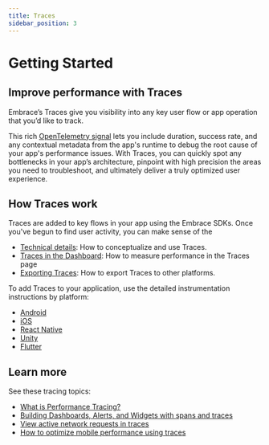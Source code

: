 ```yaml
---
title: Traces
sidebar_position: 3
---
```


# Getting Started

## Improve performance with Traces

Embrace’s Traces give you visibility into any key user flow or app operation that you’d like to track.  

This rich [OpenTelemetry signal](https://opentelemetry.io/docs/concepts/signals/traces/) lets you include duration, success rate, and any contextual metadata from the app's runtime to debug the root cause of your app's performance issues. With Traces, you can quickly spot any bottlenecks in your app’s architecture, pinpoint with high precision the areas you need to troubleshoot, and ultimately deliver a truly optimized user experience.

## How Traces work

Traces are added to key flows in your app using the Embrace SDKs. Once you've begun to find user activity, you can make sense of the  

- [Technical details](/product/traces/technical-details.md): How to conceptualize and use Traces.
- [Traces in the Dashboard](/product/traces/traces-ui.md): How to measure performance in the Traces page
- [Exporting Traces](/product/traces/exporting-traces.md): How to export Traces to other platforms.

To add Traces to your application, use the detailed instrumentation instructions by platform:

- [Android](/android/features/traces.md)
- [iOS](/ios/6x/core-concepts/traces-spans.md)
- [React Native](/react-native/features/traces.md)
- [Unity](/unity/features/traces.md)
- [Flutter](/flutter/features/traces.md)

## Learn more

See these tracing topics:

- [What is Performance Tracing?](https://embrace.io/blog/what-is-performance-tracing/)
- [Building Dashboards, Alerts, and Widgets with spans and traces](https://embrace.io/blog/spans-in-custom-dashboards-alerts/)
- [View active network requests in traces](https://embrace.io/blog/network-spans-in-traces/)
- [How to optimize mobile performance using traces](https://embrace.io/blog/mobile-performance-tracing/)
